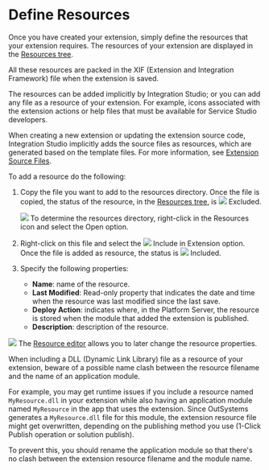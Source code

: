# Define Resources

Once you have created your extension, simply define the resources that your extension requires. The resources of your extension are displayed in the [Resources tree](<../../../ref/integration-studio/resources-tree.md>).

All these resources are packed in the XIF (Extension and Integration Framework) file when the extension is saved.

The resources can be added implicitly by Integration Studio; or you can add any file as a resource of your extension. For example, icons associated with the extension actions or help files that must be available for Service Studio developers.

When creating a new extension or updating the extension source code, Integration Studio implicitly adds the source files as resources, which are generated based on the template files. For more information, see [Extension Source Files](<../getting-started/extension-source-files.md>).  

To add a resource do the following:

1. Copy the file you want to add to the resources directory. Once the file is copied, the status of the resource, in the [Resources tree](<../../../ref/integration-studio/resources-tree.md>), is ![](images/resource-faded.gif) Excluded.

    ![](images/tip.gif) To determine the resources directory, right-click in the Resources icon and select the Open option.

1. Right-click on this file and select the ![](images/resource-include.gif) Include in Extension option. Once the file is added as resource, the status is ![](images/resource-add.gif) Included.

1. Specify the following properties:

    * **Name**: name of the resource.
    * **Last Modified**: Read-only property that indicates the date and time when the resource was last modified since the last save.
    * **Deploy Action**: indicates where, in the Platform Server, the resource is stored when the module that added the extension is published.
    * **Description**: description of the resource.

![](images/tip.gif) The [Resource editor](<../../../ref/integration-studio/editor/resource.md>) allows you to later change the resource properties.

<div class="info" markdown="1">

When including a DLL (Dynamic Link Library) file as a resource of your extension, beware of a possible name clash between the resource filename and the name of an application module.

For example, you may get runtime issues if you include a resource named `MyResource.dll` in your extension while also having an application module named `MyResource` in the app that uses the extension. Since OutSystems generates a `MyResource.dll` file for this module, the extension resource file might get overwritten, depending on the publishing method you use (1-Click Publish operation or solution publish).

To prevent this, you should rename the application module so that there's no clash between the extension resource filename and the module name.

</div>

